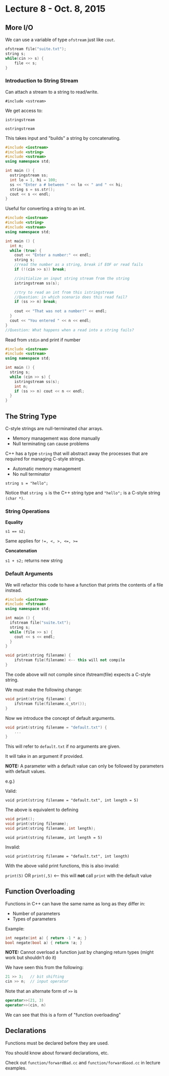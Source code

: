 # Lecture 8 - Oct. 8, 2015

## More I/O

We can use a variable of type `ofstream` just like `cout`.

```cpp
ofstream file("suite.txt");
string s;
while(cin >> s) {
    file << s;
}
```

### Introduction to String Stream

Can attach a stream to a string to read/write.

`#include <sstream>`

We get access to:

`istringstream`

`ostringstream`

This takes input and "builds" a string by concatenating.

```cpp
#include <iostream>
#include <string>
#include <sstream>
using namespace std;

int main () {
  ostringstream ss;
  int lo = 1, hi = 100;
  ss << "Enter a # between " << lo << " and " << hi;
  string s = ss.str();
  cout << s << endl;
}
```

Useful for converting a string to an int.

```cpp
#include <iostream>
#include <string>
#include <sstream>
using namespace std;

int main () {
  int n;
  while (true) {
    cout << "Enter a number:" << endl;
    string s;
    //read the number as a string, break if EOF or read fails
    if (!(cin >> s)) break;

    //initialize an input string stream from the string
    istringstream ss(s);

    //try to read an int from this istringstream
    //Question: in which scenario does this read fail?
    if (ss >> n) break;
    
    cout << "That was not a number!" << endl;
  }
  cout << "You entered " << n << endl;
}
//Question: What happens when a read into a string fails?
```

Read from `stdin` and print if number

```cpp
#include <iostream>
#include <sstream>
using namespace std;

int main () {
  string s;
  while (cin >> s) {
    istringstream ss(s);
    int n; 
    if (ss >> n) cout << n << endl;
  }
}
```

## The String Type

C-style strings are null-terminated char arrays.

* Memory management was done manually
* Null terminating can cause problems

C++ has a type `string` that will abstract away the processes that are required for managing C-style strings.

* Automatic memory management
* No null terminator

`string s = "hello";`

Notice that `string s` is the C++ string type and `"hello";` is a C-style string `(char *)`.

### String Operations

**Equality** 

`s1 == s2;`

Same applies for `!=, <, >, <=, >=`

**Concatenation**

`s1 + s2;` returns new string

### Default Arguments

We will refactor this code to have a function that prints the contents of a file instead.

```cpp
#include <iostream>
#include <fstream>
using namespace std;

int main () {
  ifstream file("suite.txt");
  string s;
  while (file >> s) {
    cout << s << endl;
  }
}
```

```cpp
void print(string filename) {
    ifstream file(filename) <-- this will not compile
}
```

The code above will not compile since ifstream(file) expects a C-style string.

We must make the following change:

```cpp
void print(string filename) {
    ifstream file(filename.c_str());
}
```

Now we introduce the concept of default arguments.

```cpp
void print(string filename = "default.txt") {
    ...
}
```

This will refer to `default.txt` if no arguments are given.

It will take in an argument if provided.

**NOTE:** A parameter with a default value can only be followed by parameters with default values.

e.g.)

Valid:

`void print(string filename = "default.txt", int length = 5)`

The above is equivalent to defining

```cpp
void print();
void print(string filename);
void print(string filename, int length);
```

`void print(string filename, int length = 5)`

Invalid:

`void print(string filename = "default.txt", int length)`

With the above valid print functions, this is also invalid:

`print(5)` OR `print(,5)` <-- this will **not** call `print` with the default value 

## Function Overloading

Functions in C++ can have the same name as long as they differ in:

* Number of parameters
* Types of parameters

Example:

```cpp
int negate(int a) { return -1 * a; }
bool negate(bool a) { return !a; }
```

**NOTE:** Cannot overload a function just by changing return types (might work but shouldn't do it)

We have seen this from the following:

```cpp
21 >> 3;   // bit shifting
cin >> n;  // input operator
```

Note that an alternate form of `>>` is 

```cpp
operator>>(21, 3)
operator>>(cin, n)
```

We can see that this is a form of "function overloading"

## Declarations

Functions must be declared before they are used.

You should know about forward declarations, etc.

Check out `function/forwardBad.cc` and `function/forwardGood.cc` in lecture examples.
